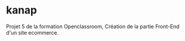 # kanap

Projet 5 de la formation Openclassroom, Création de la partie Front-End d'un site ecommerce.
